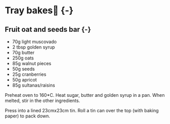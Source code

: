 # Tray bakes🌰 {-}

## Fruit oat and seeds bar {-}

* 70g light muscovado
* 2 tbsp golden syrup
* 70g butter
* 250g oats
* 85g walnut pieces
* 50g seeds
* 25g cranberries
* 50g apricot
* 85g sultanas/raisins

Preheat oven to 160*C. Heat sugar, butter and golden syrup in a pan. When melted, stir in the other ingredients.

Press into a lined 23cmx23cm tin. Roll a tin can over the top (with baking paper) to pack down.


